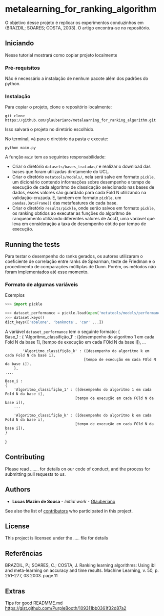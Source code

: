 # metalearning_for_ranking_algorithm

O objetivo desse projeto é replicar os experimentos conduzinhos em  (BRAZDIL; SOARES; COSTA, 2003). O artigo encontra-se no repositório.

## Iniciando

Nesse tutorial mostrará como copiar projeto localmente 

### Pré-requisitos

Não é necessário a instalação de nenhum pacote além dos padrões do python.

### Instalação

Para copiar o projeto, clone o repositório localmente:

```
git clone https://github.com/glauberiano/metalearning_for_ranking_algorithm.git
```
Isso salvará o projeto no diretório escolhido.

No terminal, vá para o diretório da pasta e execute:

```
python main.py
```
A função `main` tem as seguintes responsabilidade:
- Criar o diretório `datasets/bases_tratadas/` e realizar o download das bases que foram utilizadas diretamente do UCL.
- Criar o diretório `metatools/models/`, nela será salve em formato `pickle`, um dicionário contendo informações sobre desempenho e tempo de execução de cada algoritmo de classicação selecionado nas bases de dados, esses valores são guardado para cada Fold N utilizando na validação-cruzada. E, tambem em formato `pickle`, um `pandas.DataFrame()` das metafeatures de cada base.
- Criar o diretório `results/pickle`, onde serão salvos em formato `pickle`, os ranking obtidos ao executar as funções do algoritmo de ranqueamento utilizando diferentes valores de AccD, uma variável que leva em consideração a taxa de desempenho obtido por tempo de execução.


## Running the tests

Para testar o desempenho do ranks gerados, os autores utilizaram o coeficiente de correlação entre ranks de Spearman,  teste de Friedman e o procedimento de comparações múltiplas de Dunn. Porém, os métodos não foram implementados até esse momento.


### Formato de algumas variáveis

Exemplos

```python
>>> import pickle

>>> dataset_performance = pickle.load(open('metatools/models/performance_dict.p','rb'))
>>> dataset.keys()
dict_keys(['abalone', 'banknote', 'car' ...])
```

A variável `dataset_performance` tem o seguinte formato:
{   
    Base_1 : 
        {
            'Algoritmo_classifição_1' : ([desempenho do algoritmo 1 em cada Fold N da base 1],
                                        [tempo de execução em cada FOld N da base i]),
            ...

            'Algoritmo_classifição_k' : ([desempenho do algoritmo k em cada Fold N da base 1],
                                        [tempo de execução em cada FOld N da base i]),                                    
        },
    ....

    Base_i : 
    {
        'Algoritmo_classifição_1' : ([desempenho do algoritmo 1 em cada Fold N da base i],
                                    [tempo de execução em cada FOld N da base i]),
        ...

        'Algoritmo_classifição_k' : ([desempenho do algoritmo k em cada Fold N da base i],
                                    [tempo de execução em cada FOld N da base i]),                                    
    }
}   

## Contributing

Please read ....... for details on our code of conduct, and the process for submitting pull requests to us.

## Authors

* **Lucas Mazim de Sousa** - *Initial work* - [Glauberiano](https://github.com/glauberiano)

See also the list of [contributors](https://github.com/your/project/contributors) who participated in this project.

## License

This project is licensed under the ..... file for details


## Referências

BRAZDIL, P.; SOARES, C.; COSTA, J. Ranking learning algorithms: Using ibl and meta-learning on accuracy and
time results. Machine Learning, v. 50, p. 251–277, 03 2003. page.11

## Extras

Tips for good READMME.md
    https://gist.github.com/PurpleBooth/109311bb0361f32d87a2